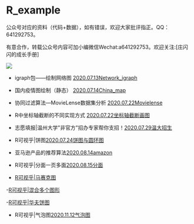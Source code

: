 # R_example

公众号对应的资料（代码+数据），如有错误，欢迎大家批评指正。QQ：641292753。

有意合作，转载公众号内容可加小编微信Wechat:a641292753。欢迎关注:[庄闪闪的成长手册]

![](1.jpg)
 

- igraph包——绘制网络图
 [2020.07.13Network_igraph](https://mp.weixin.qq.com/s?__biz=MzI1NjUwMjQxMQ==&mid=100000088&idx=1&sn=3b7b79c2587e930a79cf11a84bcdb3e4&chksm=6a24febc5d5377aa3615fb6a0e3ec4e383162d694ad50d6a414482f8244de447ca5b2922c352&mpshare=1&scene=1&srcid=0714Vu2WALNMi27VcRfIFXH9&sharer_sharetime=1594708423633&sharer_shareid=ee38888b33e1d0070e96aeb454518587&key=3c22c88777da856c2f08a877b1939ceea75ba76d52067d706d44418948b4568c7e4e0ed9e4f0d00539c1e2cbbf51700d4f0b4f2642d757270ed6eeca83bbffa59947c9f38399e0e6cd58299f9d1d61e6&ascene=1&uin=OTk1MTUyNzI2&devicetype=Windows+10+x64&version=62090529&lang=zh_CN&exportkey=Ax5Q4wOen8wg5nPK10PFOqA%3D&pass_ticket=phh%2BTyTOwain33l3gWNzH4Aki97YE7dlcnlLuCxtFuuIrAtl234GrZ237NODA6HD)


- 国内疫情图绘制（静态）  [2020.07.14China_map](https://mp.weixin.qq.com/s?__biz=MzI1NjUwMjQxMQ==&mid=2247483799&idx=1&sn=da1acf1004a6d2f25cc296bcaf972063&chksm=ea24fe73dd537765132f64e79f7ba86ec225ecf6e81c43ba4d7aec9a75df42062728e110ad0e&mpshare=1&scene=1&srcid=07142HT0hZAFaVLTlpac4zAV&sharer_sharetime=1594708107631&sharer_shareid=ee38888b33e1d0070e96aeb454518587&key=65fe14863667915bc7e0151836657ceb6c523eaf07ca95785ed82332713ffd495369b1fd5b97cefc7cf7a8e1c66a5f880921fba19ce1d0e4832cb61609b1bcc76d99204dbc6dd77b97c47ad62d3e0e56&ascene=1&uin=OTk1MTUyNzI2&devicetype=Windows+10+x64&version=62090529&lang=zh_CN&exportkey=Aw4fL5T557lBWbSWfFSE37M%3D&pass_ticket=phh%2BTyTOwain33l3gWNzH4Aki97YE7dlcnlLuCxtFuuIrAtl234GrZ237NODA6HD)


- 协同过滤算法—MovieLense数据集分析 [2020.07.22Movielense](https://mp.weixin.qq.com/s?__biz=MzI1NjUwMjQxMQ==&mid=2247483889&idx=1&sn=b56b5ee3374bb8e2ec0e5643f62cd4bb&chksm=ea24fe15dd5377034e245dddb4c47ae5fc4a07ffc0d117734ec81910d733173b729e11a4fd29&mpshare=1&scene=1&srcid=0722IMHBFhzGrTptaFaz5oGA&sharer_sharetime=1595426222985&sharer_shareid=ee38888b33e1d0070e96aeb454518587&key=240d40e83da786d0d78f53e32eb1a868e0939f80ad4ada18e882af49273fea0c7d6e641724d670484ecdd558a11d3b17a75ded6c50581b665e59d3b1da029c972cf8cfdec0d075990e9ef5f55970a69f&ascene=1&uin=OTk1MTUyNzI2&devicetype=Windows+10+x64&version=62090529&lang=zh_CN&exportkey=A9Al8B9zOg8f5DjJTd6DDME%3D&pass_ticket=ivdIFVwRuF5JAaO2ifWlTbjyShCefja0WwC3WPbe4Sw2FssU8jlxkUj2mTMPX0j9)

- R中坐标轴截断的不同实现方式 [2020.07.22坐标轴截断画图](http://mp.weixin.qq.com/s?__biz=MzI1NjUwMjQxMQ==&mid=100000243&idx=1&sn=119c4039f27b351a367ca40d1a54f0a7&chksm=6a24fe175d5377014aa610e3b5080d08e5e7f58447ca89f8c4806d418df61a8027353dd8156f#rd)

- 志愿填报|温州大学"非官方"招办专家帮你支招！[2020.07.29温大招生](https://mp.weixin.qq.com/s?__biz=MzI1NjUwMjQxMQ==&mid=2247483954&idx=1&sn=047a1b1b3e9c5ce46e3876bb05b54282&chksm=ea24fdd6dd5374c0c119c680cbd595b77a0bc7479889b34d378ae3282bce5e07eff93a5d08e5&mpshare=1&scene=1&srcid=0729IxeNwC6yyOwYcJh7C7Px&sharer_sharetime=1596027172994&sharer_shareid=ee38888b33e1d0070e96aeb454518587&key=d3c7cb8eeb23bc8322a73076864458cac5ef3808dd487c233e6eda4d377bdf5bb87322ee7ffc1b6b68f86e3799092502da7e5839e8080dc5d265dbdc5a880b93c2c286acab339bbe8bf9a06458dfa653&ascene=1&uin=OTk1MTUyNzI2&devicetype=Windows+10+x64&version=62090529&lang=zh_CN&exportkey=A1EDrAZkVUF2VzXm2Nm2UpQ%3D&pass_ticket=GHX0j6fsfiEATjqcMrcVQQYSihtF3L6yDim2tm78a1XP0v2qucpofrFRF8%2Bz4zjt)

- R可视乎|饼图[2020.07.24饼图与圆环图](https://mp.weixin.qq.com/s?__biz=MzI1NjUwMjQxMQ==&mid=2247484046&idx=1&sn=cc087b09448e75ed54b5364accfb3bff&chksm=ea24fd6add53747ca57137b964bdb0db371220737398e4276ee1ede27df7f09be0afd14185f8&mpshare=1&scene=1&srcid=0816aG9PZi3BixNvL0cNcVhp&sharer_sharetime=1597541989820&sharer_shareid=ee38888b33e1d0070e96aeb454518587&key=b936ead840dca7f6e5a6a9b2f01076516390ed96ff9f73bc52a446143a88f2b01f9b378ea6423ce540c7591d1f324e00481858da6cb7dc5d8b4bf6d6cab3e79763433d2818f9952e1ff4ed49e93412026b6771123e151a7f6242d0b63a58e8da7f010dd41e4e833ef9f4766ee2e8130626e801b5a3cd32b43c38a1a9809099d9&ascene=1&uin=OTk1MTUyNzI2&devicetype=Windows+10+x64&version=62090529&lang=zh_CN&exportkey=A0VSObDydAW7hVulHfsWDDE%3D&pass_ticket=LZqYAanUOJecq6uEoCOQznjsykTBUbS15CZIvi%2FJtgBFhDLyBvXsaDBBnPRaSb0n)

- 亚马逊产品的推荐算法[2020.08.14amazon](https://mp.weixin.qq.com/s?__biz=MzI1NjUwMjQxMQ==&mid=2247484112&idx=1&sn=ffcb0b6ed0efb64ab25b6a76d9dba654&chksm=ea24fd34dd537422ed28f04d438b066dca643986d990711b9c9c1bdb53ba8aa38dcfef655822&mpshare=1&scene=1&srcid=081525ytkp6KQM65Wx6GX5E7&sharer_sharetime=1597501747183&sharer_shareid=ee38888b33e1d0070e96aeb454518587&key=872f9623724a6dd292ceaa369df1008b9de4f20ddfb7de21277ad15de2f0b0c0ea578533c0b11558a838423e8f5ada1126e44e9d47b11556890d71177b7641e2a7efa73be1185a7984515d48939fab85840b9561a0c846fa95d3634939a056d8fe84cbf0a6cc6d7758e0f1c09107fd171046d1580e33298cebbf3c1675e37dd1&ascene=1&uin=OTk1MTUyNzI2&devicetype=Windows+10+x64&version=62090529&lang=zh_CN&exportkey=A0brKWx%2BS97cOS6wsgyDKSQ%3D&pass_ticket=LZqYAanUOJecq6uEoCOQznjsykTBUbS15CZIvi%2FJtgBFhDLyBvXsaDBBnPRaSb0n)

- R可视乎|分面一页多面[2020.08.15分面](https://mp.weixin.qq.com/s?__biz=MzI1NjUwMjQxMQ==&mid=2247484186&idx=1&sn=c913a65f88132b3611e580b0318404d9&chksm=ea24fcfedd5375e87adfc3028850ee4034a0a0d34dd3855cf155b28eea9c71bfedb381d2c9e9&token=222682915&lang=zh_CN#rd)

- [R可视乎|马赛克图](https://mp.weixin.qq.com/s?__biz=MzI1NjUwMjQxMQ==&mid=2247484309&idx=1&sn=d79ce748d43fe066a0bad0221ae8e068&chksm=ea24fc71dd537567c3ca322cb216e92c2ca4bdd96c20c9873e762d81cfb892583af10198b757&token=682523778&lang=zh_CN#rd)

-[R可视乎|混合多个图形](https://mp.weixin.qq.com/s?__biz=MzI1NjUwMjQxMQ==&mid=2247484367&idx=1&sn=30a54bd7dbf44852c380192d11a10ab9&chksm=ea24fc2bdd53753d239bbe995dfcb88232223e0a24f595acb343433fd4a053116e9f26dbf983&token=682523778&lang=zh_CN#rd)

-[R可视乎|华夫饼图](https://mp.weixin.qq.com/s?__biz=MzI1NjUwMjQxMQ==&mid=2247484631&idx=1&sn=6402ba80ab417c1d8a99c7778a48c7db&chksm=ea24fb33dd537225a7488a578b876b6da2f2157e0048b9515100d4ab64301fad2ad4f460e822&token=682523778&lang=zh_CN#rd)


- R可视乎|气泡图[2020.11.12气泡图](https://mp.weixin.qq.com/s?__biz=MzI1NjUwMjQxMQ==&mid=2247486060&idx=1&sn=b613c8d0239c93185641c1bb6a062f7b&chksm=ea24f588dd537c9e2d7a33dd5e9f32b34d0a72d5396cdb52211c51f3998269a4d843011abf9b&token=682523778&lang=zh_CN#rd)
